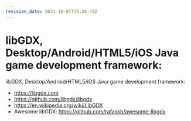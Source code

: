 ```yaml
---
revision_date: 2024-10-07T15:26:43Z
---
```

# libGDX, Desktop/Android/HTML5/iOS Java game development framework:
libGDX, Desktop/Android/HTML5/iOS Java game development framework:
* https://libgdx.com
* https://github.com/libgdx/libgdx
* https://en.wikipedia.org/wiki/LibGDX
* Awesome libGDX: https://github.com/rafaskb/awesome-libgdx